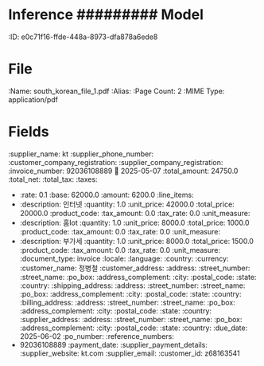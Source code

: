 Inference
#########
Model
=====
:ID: e0c71f16-ffde-448a-8973-dfa878a6ede8

File
====
:Name: south_korean_file_1.pdf
:Alias:
:Page Count: 2
:MIME Type: application/pdf

Fields
======
:supplier_name: kt
:supplier_phone_number:
:customer_company_registration:
:supplier_company_registration:
:invoice_number: 92036108889
:date: 2025-05-07
:total_amount: 24750.0
:total_net:
:total_tax:
:taxes:
  * :rate: 0.1
    :base: 62000.0
    :amount: 6200.0
:line_items:
  * :description: 인터넷
    :quantity: 1.0
    :unit_price: 42000.0
    :total_price: 20000.0
    :product_code:
    :tax_amount: 0.0
    :tax_rate: 0.0
    :unit_measure:
  * :description: 홈Iot
    :quantity: 1.0
    :unit_price: 8000.0
    :total_price: 1000.0
    :product_code:
    :tax_amount: 0.0
    :tax_rate: 0.0
    :unit_measure:
  * :description: 부가세
    :quantity: 1.0
    :unit_price: 8000.0
    :total_price: 1500.0
    :product_code:
    :tax_amount: 0.0
    :tax_rate: 0.0
    :unit_measure:
:document_type: invoice
:locale:
  :language:
  :country:
  :currency:
:customer_name: 정병철
:customer_address:
  :address:
  :street_number:
  :street_name:
  :po_box:
  :address_complement:
  :city:
  :postal_code:
  :state:
  :country:
:shipping_address:
  :address:
  :street_number:
  :street_name:
  :po_box:
  :address_complement:
  :city:
  :postal_code:
  :state:
  :country:
:billing_address:
  :address:
  :street_number:
  :street_name:
  :po_box:
  :address_complement:
  :city:
  :postal_code:
  :state:
  :country:
:supplier_address:
  :address:
  :street_number:
  :street_name:
  :po_box:
  :address_complement:
  :city:
  :postal_code:
  :state:
  :country:
:due_date: 2025-06-02
:po_number:
:reference_numbers:
  * 92036108889
:payment_date:
:supplier_payment_details:
:supplier_website: kt.com
:supplier_email:
:customer_id: z68163541
